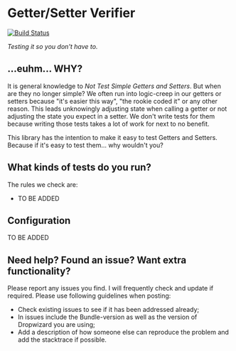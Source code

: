 Getter/Setter Verifier
==========
[![Build Status](https://travis-ci.org/TomCools/GetterSetterVerifier.png?branch=master)](https://github.com/TomCools/GetterSetterVerifier)

*Testing it so you don't have to.*

...euhm... WHY?
---
It is general knowledge to *Not Test Simple Getters and Setters*. But when are they no longer simple?
We often run into logic-creep in our getters or setters because "it's easier this way", "the rookie coded it" or any other reason.
This leads unknowingly adjusting state when calling a getter or not adjusting the state you expect in a setter.
We don't write tests for them because writing those tests takes a lot of work for next to no benefit.

This library has the intention to make it easy to test Getters and Setters.
Because if it's easy to test them... why wouldn't you?

What kinds of tests do you run?
---
The rules we check are:
- TO BE ADDED


Configuration
---
TO BE ADDED


    
Need help? Found an issue? Want extra functionality?
---
Please report any issues you find. I will frequently check and update if required.
Please use following guidelines when posting:

* Check existing issues to see if it has been addressed already;
* In issues include the Bundle-version as well as the version of Dropwizard you are using;
* Add a description of how someone else can reproduce the problem and add the stacktrace if possible.
